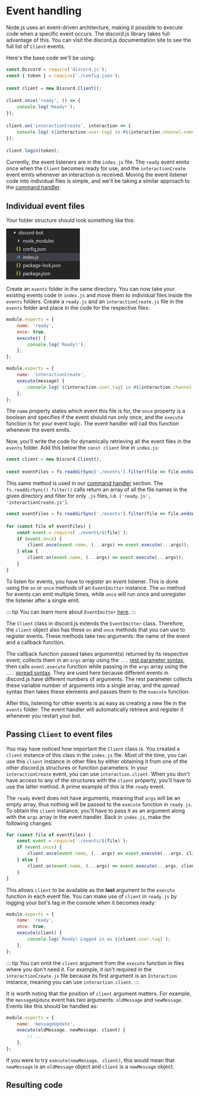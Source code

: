 # Event handling

Node.js uses an event-driven architecture, making it possible to execute code when a specific event occurs. The discord.js library takes full advantage of this. You can visit <DocsLink path="class/Client">the discord.js documentation site</DocsLink> to see the full list of `Client` events.

Here's the base code we'll be using:

```js
const Discord = require('discord.js');
const { token } = require('./config.json');

const client = new Discord.Client();

client.once('ready', () => {
	console.log('Ready!');
});

client.on('interactionCreate', interaction => {
	console.log(`${interaction.user.tag} in #${interaction.channel.name} triggered an interaction`);
});

client.login(token);
```

Currently, the event listeners are in the `index.js` file. The `ready` event emits once when the `Client` becomes ready for use, and the `interactionCreate` event emits whenever an interaction is received. Moving the event listener code into individual files is simple, and we'll be taking a similar approach to the [command handler](/command-handling/). 

## Individual event files

Your folder structure should look something like this:

![Folder structure](./images/folder-structure.png)

Create an `events` folder in the same directory. You can now take your existing events code in `index.js` and move them to individual files inside the `events` folders. Create a `ready.js` and an `interactionCreate.js` file in the `events` folder and place in the code for the respective files:

```js
module.exports = {
	name: 'ready',
	once: true,
	execute() {
		console.log('Ready!');
	},
};
```

```js
module.exports = {
	name: 'interactionCreate',
	execute(message) {
		console.log(`${interaction.user.tag} in #${interaction.channel.name} triggered an interaction`);
	},
};
```

The `name` property states which event this file is for, the `once` property is a boolean and specifies if the event should run only once, and the `execute` function is for your event logic. The event handler will call this function whenever the event emits.

Now, you'll write the code for dynamically retrieving all the event files in the `events` folder. Add this below the `const client` line in `index.js`:

```js {3}
const client = new Discord.Client();

const eventFiles = fs.readdirSync('./events').filter(file => file.endsWith('.js'));
```

This same method is used in our [command handler](/command-handling/) section. The `fs.readdirSync().filter()` calls return an array of all the file names in the given directory and filter for only `.js` files, i.e. `['ready.js', 'interactionCreate.js']`.

```js {3-10}
const eventFiles = fs.readdirSync('./events').filter(file => file.endsWith('.js'));

for (const file of eventFiles) {
	const event = require(`./events/${file}`);
	if (event.once) {
		client.once(event.name, (...args) => event.execute(...args));
	} else {
		client.on(event.name, (...args) => event.execute(...args));
	}
}
```


To listen for events, you have to register an event listener. This is done using the `on` or `once` methods of an `EventEmitter` instance. The `on` method for events can emit multiple times, while `once` will run once and unregister the listener after a single emit.

::: tip
You can learn more about `EventEmitter` [here](https://nodejs.org/api/events.html#events_class_eventemitter).
:::

The `Client` class in discord.js extends the `EventEmitter` class. Therefore, the `client` object also has these `on` and `once` methods that you can use to register events. These methods take two arguments: the name of the event and a callback function.

The callback function passed takes argument(s) returned by its respective event, collects them in an `args` array using the `...` [rest parameter syntax](https://developer.mozilla.org/en-US/docs/Web/JavaScript/Reference/Functions/rest_parameters), then calls `event.execute` function while passing in the `args` array using the `...` [spread syntax](https://developer.mozilla.org/en-US/docs/Web/JavaScript/Reference/Operators/Spread_syntax). They are used here because different events in discord.js have different numbers of arguments. The rest parameter collects these variable number of arguments into a single array, and the spread syntax then takes these elements and passes them to the `execute` function.

After this, listening for other events is as easy as creating a new file in the `events` folder. The event handler will automatically retrieve and register it whenever you restart your bot.

## Passing `Client` to event files

You may have noticed how important the `Client` class is. You created a `client` instance of this class in the `index.js` file. Most of the time, you can use this `client` instance in other files by either obtaining it from one of the other discord.js structures or function parameters. In your `interactionCreate` event, you can use `interaction.client`. When you don't have access to any of the structures with the `client` property, you'll have to use the latter method. A prime example of this is the `ready` event.

The `ready` event does not have arguments, meaning that `args` will be an empty array, thus nothing will be passed to the `execute` function in `ready.js`. To obtain the `client` instance, you'll have to pass it as an argument along with the `args` array in the event handler. Back in `index.js`, make the following changes:

```js {4,6}
for (const file of eventFiles) {
	const event = require(`./events/${file}`);
	if (event.once) {
		client.once(event.name, (...args) => event.execute(...args, client));
	} else {
		client.on(event.name, (...args) => event.execute(...args, client));
	}
}
```

This allows `client` to be available as the **last** argument to the `execute` function in each event file. You can make use of `client` in `ready.js` by logging your bot's tag in the console when it becomes ready:

```js {4-6}
module.exports = {
	name: 'ready',
	once: true,
	execute(client) {
		console.log(`Ready! Logged in as ${client.user.tag}`);
	},
};
```

::: tip
You can omit the `client` argument from the `execute` function in files where you don't need it. For example, it isn't required in the `interactionCreate.js` file because its first argument is an `Interaction` instance, meaning you can use `interaction.client`.
:::

It is worth noting that the position of `client` argument matters. For example, the `messageUpdate` event has two arguments: `oldMessage` and `newMessage`. Events like this should be handled as:

```js {3}
module.exports = {
	name: 'messageUpdate',
	execute(oldMessage, newMessage, client) {
		// ...
	},
};
```

If you were to try `execute(newMessage, client)`, this would mean that `newMessage` is an `oldMessage` object and `client` is a `newMessage` object.

## Resulting code

<ResultingCode path="event-handling/file-setup" />
